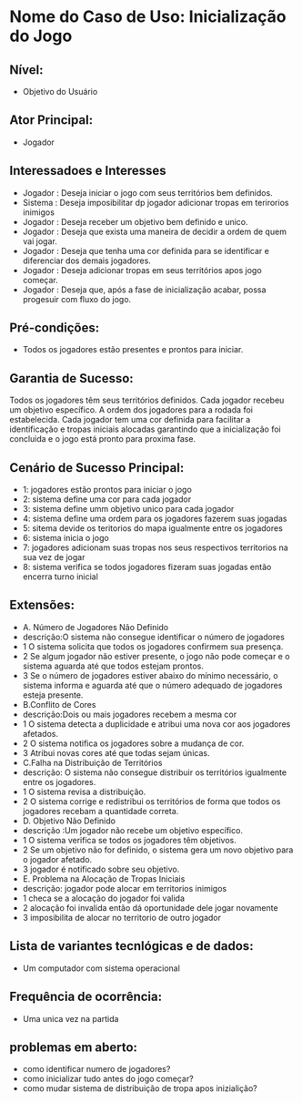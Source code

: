 # **Nome do Caso de Uso**: Inicialização do Jogo

## **Nível**: 
- Objetivo do Usuário

## **Ator Principal**: 
- Jogador

## **Interessadoes e Interesses**
- Jogador : Deseja iniciar o jogo com seus territórios bem definidos.
- Sistema : Deseja imposibilitar dp jogador  adicionar tropas em terirorios inimigos
- Jogador : Deseja receber um objetivo bem definido e unico.
- Jogador : Deseja que exista uma maneira de decidir a ordem de quem vai jogar.
- Jogador : Deseja que tenha uma cor definida para se identificar e diferenciar dos demais jogadores.
- Jogador : Deseja adicionar tropas em seus territórios apos jogo começar.
- Jogador : Deseja que, após a fase de inicialização acabar, possa progesuir com fluxo do jogo.

## **Pré-condições**:
- Todos os jogadores estão presentes e prontos para iniciar.

## **Garantia de Sucesso**:
Todos os jogadores têm seus territórios definidos.
Cada jogador recebeu um objetivo específico.
A ordem dos jogadores para a rodada foi estabelecida.
Cada jogador tem uma cor definida para facilitar a identificação e 
tropas iniciais alocadas garantindo que a inicialização foi concluida
e o jogo está pronto para proxima fase.

## **Cenário de Sucesso Principal**: 
 - 1: jogadores estão prontos para iniciar o jogo 
 - 2: sistema define uma cor para cada jogador
 - 3: sistema define umm objetivo unico para cada jogador
 - 4: sistema define uma ordem para os jogadores fazerem suas jogadas
 - 5: sitema devide os teritorios do mapa igualmente entre os jogadores 
 - 6: sistema inicia o jogo
 - 7: jogadores adicionam suas tropas nos seus respectivos territorios
 na sua vez de jogar
 - 8: sistema verifica se todos jogadores fizeram suas jogadas então encerra turno inicial
## **Extensões**: 
- A. Número de Jogadores Não Definido
- descrição:O sistema não consegue identificar o número de jogadores
- 1 O sistema solicita que todos os jogadores confirmem sua presença.
- 2 Se algum jogador não estiver presente, o jogo não pode começar e o sistema aguarda até que todos estejam prontos.
- 3 Se o número de jogadores estiver abaixo do mínimo necessário, o sistema informa e aguarda até que o número adequado de jogadores esteja presente.
- B.Conflito de Cores
- descrição:Dois ou mais jogadores recebem a mesma cor
- 1 O sistema detecta a duplicidade e atribui uma nova cor aos jogadores afetados.
- 2 O sistema notifica os jogadores sobre a mudança de cor.
- 3 Atribui novas cores até que todas sejam únicas.
- C.Falha na Distribuição de Territórios
- descrição: O sistema não consegue distribuir os territórios igualmente entre os jogadores.
- 1 O sistema revisa a distribuição.
- 2 O sistema corrige e redistribui os territórios de forma que todos os jogadores recebam a quantidade correta.
- D. Objetivo Não Definido
- descrição :Um jogador não recebe um objetivo específico.
- 1 O sistema verifica se todos os jogadores têm objetivos.
- 2 Se um objetivo não for definido, o sistema gera um novo objetivo para o jogador afetado.
- 3  jogador é notificado sobre seu objetivo.
- E. Problema na Alocação de Tropas Iniciais
- descrição: jogador pode alocar em territorios inimigos
- 1 checa se a alocação do jogador foi valida
- 2 alocação foi invalida então dá oportunidade dele jogar novamente
- 3 imposibilita de alocar no territorio de outro jogador
## **Lista de variantes tecnlógicas e de dados**:
 - Um computador com sistema operacional
## **Frequência de ocorrência**:
 - Uma unica vez na partida 
## **problemas em aberto**:
- como identificar numero de jogadores?
- como inicializar tudo antes do jogo começar?
- como mudar sistema de distribuição de tropa apos inizialição?
 
